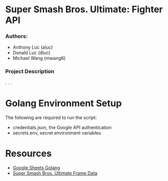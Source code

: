# Super Smash Bros. Ultimate: Fighter API
### Authors:
- Anthony Luc (aluc)
- Donald Luc (dluc)
- Michael Wang (mwang6)


### Project Description
. . .


# Golang Environment Setup
The following are required to run the script:
- credentials.json, the Google API authentication
- secrets.env, secret environment variables


# Resources
- [Google Sheets Golang](https://developers.google.com/sheets/api/quickstart/go "Go Quickstart")
- [Super Smash Bros. Ultimate Frame Data](https://docs.google.com/spreadsheets/d/1_5VLxefRUv8UrMEdog3GuyfyB5uA3uvHBKmKJOUVZus/edit?usp=sharing "Original Copy - Patch 2.0 Frame Data")
